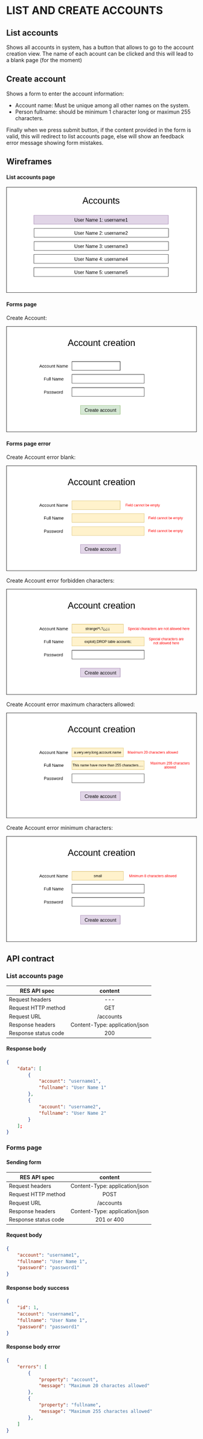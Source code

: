 





# LIST AND CREATE ACCOUNTS

## List accounts

Shows all accounts in system, has a button that allows to go to the account creation view.
The name of each acount can be clicked and this will lead to a blank page (for the moment)

## Create account

Shows a form to enter the account information:

- Account name: Must be unique among all other names on the system.
- Person fullname: should be minimum 1 character long or maximun 255 characters.

Finally when we press submit button, if the content provided in the form is valid, this will redirect to list accounts page, else will show an feedback error message showing form mistakes.

## Wireframes

#### List accounts page

![list accounts](wireframes/list-accounts-page.png "List Accounts")



#### Forms page 

Create Account:

![create accounts](wireframes/form-create-account.png "Create Account")



#### Forms page error

Create Account error blank:

![create error blank](wireframes/form-create-account-error-blank.png "Create Account error - blank")

Create Account error forbidden characters:

![create error forbidden chars](wireframes/form-create-account-error-forbidden-characters.png "Create Account error - forbidden characters")

Create Account error maximum characters allowed:

![create accounts error maximum](wireframes/form-create-account-error-maximum.png "Create Account error - maximum characters allowed")

Create Account error minimum characters:

![create accounts error minimum](wireframes/form-create-account-error-minimum.png "Create Account error - maximum characters allowed")

## API contract

### List accounts page

| RES API spec  | content       |
| ------------- |:-------------:|
| Request headers     | --- |
| Request HTTP method | GET      |
| Request URL       | /accounts      |
| Response headers       | Content-Type: application/json     |
| Response status code       | 200     |

#### Response body

```json
{
    "data": [
        {
            "account": "username1",
            "fullname": "User Name 1"
        },
        {
            "account": "username2",
            "fullname": "User Name 2"
        }
    ];
}
```

### Forms page

#### Sending form

| RES API spec  | content       |
| ------------- |:-------------:|
| Request headers     | Content-Type: application/json  |
| Request HTTP method | POST      |
| Request URL       | /accounts      |
| Response headers    | Content-Type: application/json  |
| Response status code       | 201 or 400  |

#### Request body

```json
{
    "account": "username1",
    "fullname": "User Name 1",
    "password": "password1"
}
```

#### Response body success

```json
{
    "id": 1,
    "account": "username1",
    "fullname": "User Name 1",
    "password": "password1"
}
```

#### Response body error

```json
{
    "errors": [
        {
            "property": "account",
            "message": "Maximum 20 charactes allowed"
        },
        {
            "property": "fullname",
            "message": "Maximum 255 charactes allowed"
        },
    ]
}
```